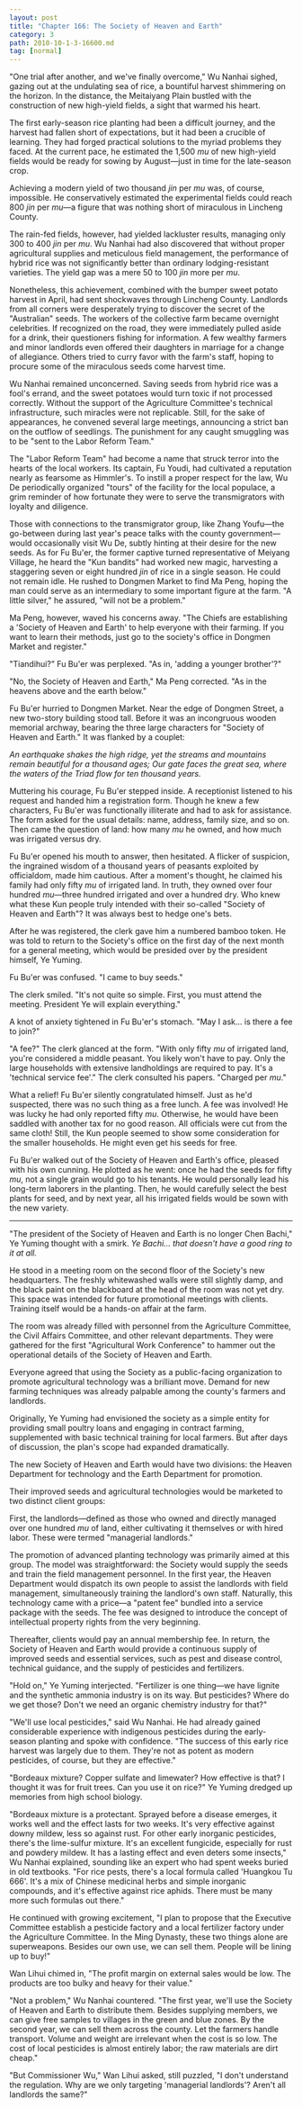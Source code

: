 ```yaml
---
layout: post
title: "Chapter 166: The Society of Heaven and Earth"
category: 3
path: 2010-10-1-3-16600.md
tag: [normal]
---
```


"One trial after another, and we've finally overcome," Wu Nanhai sighed, gazing out at the undulating sea of rice, a bountiful harvest shimmering on the horizon. In the distance, the Meitaiyang Plain bustled with the construction of new high-yield fields, a sight that warmed his heart.

The first early-season rice planting had been a difficult journey, and the harvest had fallen short of expectations, but it had been a crucible of learning. They had forged practical solutions to the myriad problems they faced. At the current pace, he estimated the 1,500 *mu* of new high-yield fields would be ready for sowing by August—just in time for the late-season crop.

Achieving a modern yield of two thousand *jin* per *mu* was, of course, impossible. He conservatively estimated the experimental fields could reach 800 *jin* per *mu*—a figure that was nothing short of miraculous in Lincheng County.

The rain-fed fields, however, had yielded lackluster results, managing only 300 to 400 *jin* per *mu*. Wu Nanhai had also discovered that without proper agricultural supplies and meticulous field management, the performance of hybrid rice was not significantly better than ordinary lodging-resistant varieties. The yield gap was a mere 50 to 100 *jin* more per *mu*.

Nonetheless, this achievement, combined with the bumper sweet potato harvest in April, had sent shockwaves through Lincheng County. Landlords from all corners were desperately trying to discover the secret of the "Australian" seeds. The workers of the collective farm became overnight celebrities. If recognized on the road, they were immediately pulled aside for a drink, their questioners fishing for information. A few wealthy farmers and minor landlords even offered their daughters in marriage for a change of allegiance. Others tried to curry favor with the farm's staff, hoping to procure some of the miraculous seeds come harvest time.

Wu Nanhai remained unconcerned. Saving seeds from hybrid rice was a fool's errand, and the sweet potatoes would turn toxic if not processed correctly. Without the support of the Agriculture Committee's technical infrastructure, such miracles were not replicable. Still, for the sake of appearances, he convened several large meetings, announcing a strict ban on the outflow of seedlings. The punishment for any caught smuggling was to be "sent to the Labor Reform Team."

The "Labor Reform Team" had become a name that struck terror into the hearts of the local workers. Its captain, Fu Youdi, had cultivated a reputation nearly as fearsome as Himmler's. To instill a proper respect for the law, Wu De periodically organized "tours" of the facility for the local populace, a grim reminder of how fortunate they were to serve the transmigrators with loyalty and diligence.

Those with connections to the transmigrator group, like Zhang Youfu—the go-between during last year's peace talks with the county government—would occasionally visit Wu De, subtly hinting at their desire for the new seeds. As for Fu Bu'er, the former captive turned representative of Meiyang Village, he heard the "Kun bandits" had worked new magic, harvesting a staggering seven or eight hundred *jin* of rice in a single season. He could not remain idle. He rushed to Dongmen Market to find Ma Peng, hoping the man could serve as an intermediary to some important figure at the farm. "A little silver," he assured, "will not be a problem."

Ma Peng, however, waved his concerns away. "The Chiefs are establishing a 'Society of Heaven and Earth' to help everyone with their farming. If you want to learn their methods, just go to the society's office in Dongmen Market and register."

"Tiandihui?" Fu Bu'er was perplexed. "As in, 'adding a younger brother'?"

"No, the Society of Heaven and Earth," Ma Peng corrected. "As in the heavens above and the earth below."

Fu Bu'er hurried to Dongmen Market. Near the edge of Dongmen Street, a new two-story building stood tall. Before it was an incongruous wooden memorial archway, bearing the three large characters for "Society of Heaven and Earth." It was flanked by a couplet:

*An earthquake shakes the high ridge, yet the streams and mountains remain beautiful for a thousand ages;*
*Our gate faces the great sea, where the waters of the Triad flow for ten thousand years.*

Muttering his courage, Fu Bu'er stepped inside. A receptionist listened to his request and handed him a registration form. Though he knew a few characters, Fu Bu'er was functionally illiterate and had to ask for assistance. The form asked for the usual details: name, address, family size, and so on. Then came the question of land: how many *mu* he owned, and how much was irrigated versus dry.

Fu Bu'er opened his mouth to answer, then hesitated. A flicker of suspicion, the ingrained wisdom of a thousand years of peasants exploited by officialdom, made him cautious. After a moment's thought, he claimed his family had only fifty *mu* of irrigated land. In truth, they owned over four hundred *mu*—three hundred irrigated and over a hundred dry. Who knew what these Kun people truly intended with their so-called "Society of Heaven and Earth"? It was always best to hedge one's bets.

After he was registered, the clerk gave him a numbered bamboo token. He was told to return to the Society's office on the first day of the next month for a general meeting, which would be presided over by the president himself, Ye Yuming.

Fu Bu'er was confused. "I came to buy seeds."

The clerk smiled. "It's not quite so simple. First, you must attend the meeting. President Ye will explain everything."

A knot of anxiety tightened in Fu Bu'er's stomach. "May I ask... is there a fee to join?"

"A fee?" The clerk glanced at the form. "With only fifty *mu* of irrigated land, you're considered a middle peasant. You likely won't have to pay. Only the large households with extensive landholdings are required to pay. It's a 'technical service fee'." The clerk consulted his papers. "Charged per *mu*."

What a relief! Fu Bu'er silently congratulated himself. Just as he'd suspected, there was no such thing as a free lunch. A fee was involved! He was lucky he had only reported fifty *mu*. Otherwise, he would have been saddled with another tax for no good reason. All officials were cut from the same cloth! Still, the Kun people seemed to show some consideration for the smaller households. He might even get his seeds for free.

Fu Bu'er walked out of the Society of Heaven and Earth's office, pleased with his own cunning. He plotted as he went: once he had the seeds for fifty *mu*, not a single grain would go to his tenants. He would personally lead his long-term laborers in the planting. Then, he would carefully select the best plants for seed, and by next year, all his irrigated fields would be sown with the new variety.

* * *

"The president of the Society of Heaven and Earth is no longer Chen Bachi," Ye Yuming thought with a smirk. *Ye Bachi... that doesn't have a good ring to it at all.*

He stood in a meeting room on the second floor of the Society's new headquarters. The freshly whitewashed walls were still slightly damp, and the black paint on the blackboard at the head of the room was not yet dry. This space was intended for future promotional meetings with clients. Training itself would be a hands-on affair at the farm.

The room was already filled with personnel from the Agriculture Committee, the Civil Affairs Committee, and other relevant departments. They were gathered for the first "Agricultural Work Conference" to hammer out the operational details of the Society of Heaven and Earth.

Everyone agreed that using the Society as a public-facing organization to promote agricultural technology was a brilliant move. Demand for new farming techniques was already palpable among the county's farmers and landlords.

Originally, Ye Yuming had envisioned the society as a simple entity for providing small poultry loans and engaging in contract farming, supplemented with basic technical training for local farmers. But after days of discussion, the plan's scope had expanded dramatically.

The new Society of Heaven and Earth would have two divisions: the Heaven Department for technology and the Earth Department for promotion.

Their improved seeds and agricultural technologies would be marketed to two distinct client groups:

First, the landlords—defined as those who owned and directly managed over one hundred *mu* of land, either cultivating it themselves or with hired labor. These were termed "managerial landlords."

The promotion of advanced planting technology was primarily aimed at this group. The model was straightforward: the Society would supply the seeds and train the field management personnel. In the first year, the Heaven Department would dispatch its own people to assist the landlords with field management, simultaneously training the landlord's own staff. Naturally, this technology came with a price—a "patent fee" bundled into a service package with the seeds. The fee was designed to introduce the concept of intellectual property rights from the very beginning.

Thereafter, clients would pay an annual membership fee. In return, the Society of Heaven and Earth would provide a continuous supply of improved seeds and essential services, such as pest and disease control, technical guidance, and the supply of pesticides and fertilizers.

"Hold on," Ye Yuming interjected. "Fertilizer is one thing—we have lignite and the synthetic ammonia industry is on its way. But pesticides? Where do we get those? Don't we need an organic chemistry industry for that?"

"We'll use local pesticides," said Wu Nanhai. He had already gained considerable experience with indigenous pesticides during the early-season planting and spoke with confidence. "The success of this early rice harvest was largely due to them. They're not as potent as modern pesticides, of course, but they are effective."

"Bordeaux mixture? Copper sulfate and limewater? How effective is that? I thought it was for fruit trees. Can you use it on rice?" Ye Yuming dredged up memories from high school biology.

"Bordeaux mixture is a protectant. Sprayed before a disease emerges, it works well and the effect lasts for two weeks. It's very effective against downy mildew, less so against rust. For other early inorganic pesticides, there's the lime-sulfur mixture. It's an excellent fungicide, especially for rust and powdery mildew. It has a lasting effect and even deters some insects," Wu Nanhai explained, sounding like an expert who had spent weeks buried in old textbooks. "For rice pests, there's a local formula called 'Huangkou Tu 666'. It's a mix of Chinese medicinal herbs and simple inorganic compounds, and it's effective against rice aphids. There must be many more such formulas out there."

He continued with growing excitement, "I plan to propose that the Executive Committee establish a pesticide factory and a local fertilizer factory under the Agriculture Committee. In the Ming Dynasty, these two things alone are superweapons. Besides our own use, we can sell them. People will be lining up to buy!"

Wan Lihui chimed in, "The profit margin on external sales would be low. The products are too bulky and heavy for their value."

"Not a problem," Wu Nanhai countered. "The first year, we'll use the Society of Heaven and Earth to distribute them. Besides supplying members, we can give free samples to villages in the green and blue zones. By the second year, we can sell them across the county. Let the farmers handle transport. Volume and weight are irrelevant when the cost is so low. The cost of local pesticides is almost entirely labor; the raw materials are dirt cheap."

"But Commissioner Wu," Wan Lihui asked, still puzzled, "I don't understand the regulation. Why are we only targeting 'managerial landlords'? Aren't all landlords the same?"